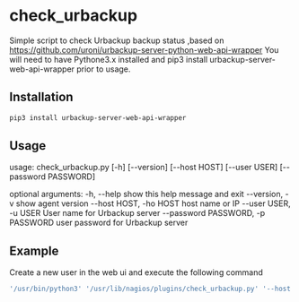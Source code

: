 # check_urbackup

Simple script to check Urbackup backup status ,based on https://github.com/uroni/urbackup-server-python-web-api-wrapper
You will need to have Pythone3.x installed and pip3 install urbackup-server-web-api-wrapper prior to usage.

## Installation
```bash
pip3 install urbackup-server-web-api-wrapper
```

## Usage

usage: check_urbackup.py [-h] [--version] [--host HOST] [--user USER]
                         [--password PASSWORD]

optional arguments:
  -h, --help            show this help message and exit
  --version, -v         show agent version
  --host HOST, -ho HOST
                        host name or IP
  --user USER, -u USER  User name for Urbackup server
  --password PASSWORD, -p PASSWORD
                        user password for Urbackup server

## Example

Create a new user in the web ui and execute the following command

```bash
'/usr/bin/python3' '/usr/lib/nagios/plugins/check_urbackup.py' '--host' 'urbackup.host.domain' '--password' 'vaitee4Gi2iex2meengaoqu6' '--user' 'icinga2'
```
